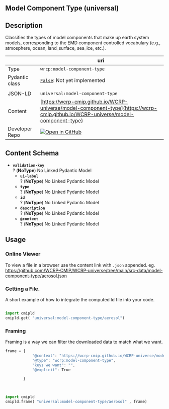 

<section id="description">

# Model Component Type  (universal)

## Description
Classifies the types of model components that make up earth system models, corresponding to the EMD component controlled vocabulary (e.g., atmosphere, ocean, land_surface, sea_ice, etc.).

</section>



<section id="info">

|  | uri |
| --- | --- |
| Type | `wrcp:model-component-type` |
| Pydantic class | [`False`](https://github.com/ESGF/esgf-vocab/blob/main/src/esgvoc/api/data_descriptors/False.py):  Not yet implemented |
| | |
| JSON-LD | `universal:model-component-type` |
| Content | [https://wcrp-cmip.github.io/WCRP-universe/model-component-type](https://wcrp-cmip.github.io/WCRP-universe/model-component-type) |
| Developer Repo | [![Open in GitHub](https://img.shields.io/badge/Open-GitHub-blue?logo=github&style=flat-square)](https://github.com/WCRP-CMIP/WCRP-universe/tree/main/src-data/model-component-type) |


</section>
    
<section id="schema">

## Content Schema

- **`validation-key`**  
  ? (**NoType**)
  No Linked Pydantic Model 
  - **`ui-label`**  
  ? (**NoType**)
  No Linked Pydantic Model 
  - **`type`**  
  ? (**NoType**)
  No Linked Pydantic Model 
  - **`id`**  
  ? (**NoType**)
  No Linked Pydantic Model 
  - **`description`**  
  ? (**NoType**)
  No Linked Pydantic Model 
  - **`@context`**  
  ? (**NoType**)
  No Linked Pydantic Model 
  




</section>   

<section id="usage">

## Usage

### Online Viewer 
To view a file in a browser use the content link with `.json` appended. eg. https://github.com/WCRP-CMIP/WCRP-universe/tree/main/src-data/model-component-type/aerosol.json

### Getting a File. 

A short example of how to integrate the computed ld file into your code. 

```python

import cmipld
cmipld.get( "universal:model-component-type/aerosol")

```

### Framing
Framing is a way we can filter the downloaded data to match what we want. 
```js
frame = {
            "@context": "https://wcrp-cmip.github.io/WCRP-universe/model-component-type/_context_",
            "@type": "wcrp:model-component-type",
            "keys we want": "",
            "@explicit": True

        }
        
```

```python

import cmipld
cmipld.frame( "universal:model-component-type/aerosol" , frame)

```
</section>

    